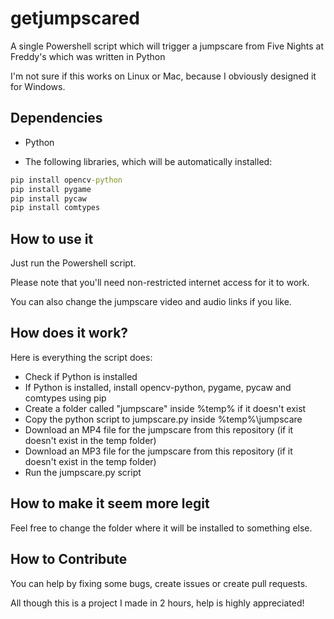 # getjumpscared

A single Powershell script which will trigger a jumpscare from Five Nights at Freddy's which was written in Python    

I'm not sure if this works on Linux or Mac, because I obviously designed it for Windows.  

## Dependencies

- Python  

- The following libraries, which will be automatically installed:  

```bat
pip install opencv-python
pip install pygame
pip install pycaw
pip install comtypes
```

## How to use it

Just run the Powershell script.  

Please note that you'll need non-restricted internet access for it to work.  

You can also change the jumpscare video and audio links if you like.

## How does it work?

Here is everything the script does:  

- Check if Python is installed  
- If Python is installed, install opencv-python, pygame, pycaw and comtypes using pip  
- Create a folder called "jumpscare" inside %temp% if it doesn't exist  
- Copy the python script to jumpscare.py inside %temp%\jumpscare  
- Download an MP4 file for the jumpscare from this repository (if it doesn't exist in the temp folder)  
- Download an MP3 file for the jumpscare from this repository (if it doesn't exist in the temp folder)  
- Run the jumpscare.py script  

## How to make it seem more legit

Feel free to change the folder where it will be installed to something else.  

## How to Contribute

You can help by fixing some bugs, create issues or create pull requests.  

All though this is a project I made in 2 hours, help is highly appreciated!
